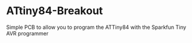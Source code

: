 # ATtiny84-Breakout
Simple PCB to allow you to program the ATTiny84 with the Sparkfun Tiny AVR programmer
